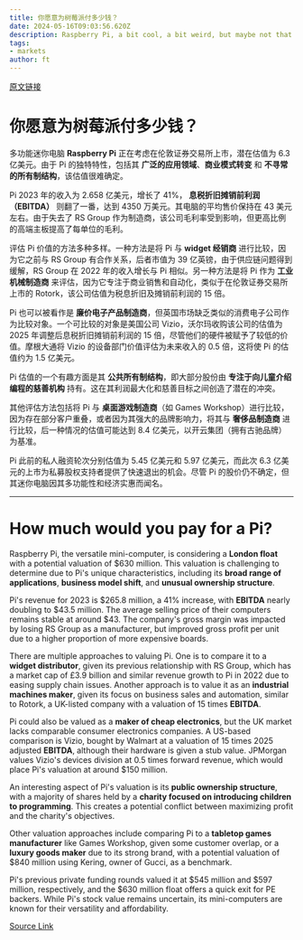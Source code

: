 ```yaml
---
title: 你愿意为树莓派付多少钱？
date: 2024-05-16T09:03:56.620Z
description: Raspberry Pi, a bit cool, a bit weird, but maybe not that cheap
tags: 
- markets
author: ft
---
```


[原文链接](https://ft.com/content/c57d1829-fb73-43df-81d9-09afe1432bbd)

# 你愿意为树莓派付多少钱？

多功能迷你电脑 **Raspberry Pi** 正在考虑在伦敦证券交易所上市，潜在估值为 6.3 亿美元。由于 Pi 的独特特性，包括其 **广泛的应用领域**、**商业模式转变** 和 **不寻常的所有制结构**，该估值很难确定。

Pi 2023 年的收入为 2.658 亿美元，增长了 41%， **息税折旧摊销前利润（EBITDA）** 则翻了一番，达到 4350 万美元。其电脑的平均售价保持在 43 美元左右。由于失去了 RS Group 作为制造商，该公司毛利率受到影响，但更高比例的高端主板提高了每单位的毛利。

评估 Pi 价值的方法多种多样。一种方法是将 Pi 与 **widget 经销商** 进行比较，因为它之前与 RS Group 有合作关系，后者市值为 39 亿英镑，由于供应链问题得到缓解，RS Group 在 2022 年的收入增长与 Pi 相似。另一种方法是将 Pi 作为 **工业机械制造商** 来评估，因为它专注于商业销售和自动化，类似于在伦敦证券交易所上市的 Rotork，该公司估值为税息折旧及摊销前利润的 15 倍。

Pi 也可以被看作是 **廉价电子产品制造商**，但英国市场缺乏类似的消费电子公司作为比较对象。一个可比较的对象是美国公司 Vizio，沃尔玛收购该公司的估值为 2025 年调整后息税折旧摊销前利润的 15 倍，尽管他们的硬件被赋予了较低的价值。摩根大通将 Vizio 的设备部门价值评估为未来收入的 0.5 倍，这将使 Pi 的估值约为 1.5 亿美元。

Pi 估值的一个有趣方面是其 **公共所有制结构**，即大部分股份由 **专注于向儿童介绍编程的慈善机构** 持有。这在其利润最大化和慈善目标之间创造了潜在的冲突。

其他评估方法包括将 Pi 与 **桌面游戏制造商**（如 Games Workshop）进行比较，因为存在部分客户重叠，或者因为其强大的品牌影响力，将其与 **奢侈品制造商** 进行比较，后一种情况的估值可能达到 8.4 亿美元，以开云集团（拥有古驰品牌）为基准。

Pi 此前的私人融资轮次分别估值为 5.45 亿美元和 5.97 亿美元，而此次 6.3 亿美元的上市为私募股权支持者提供了快速退出的机会。尽管 Pi 的股价仍不确定，但其迷你电脑因其多功能性和经济实惠而闻名。

---

# How much would you pay for a Pi?

Raspberry Pi, the versatile mini-computer, is considering a **London float** with a potential valuation of $630 million. This valuation is challenging to determine due to Pi's unique characteristics, including its **broad range of applications**, **business model shift**, and **unusual ownership structure**. 

Pi's revenue for 2023 is $265.8 million, a 41% increase, with **EBITDA** nearly doubling to $43.5 million. The average selling price of their computers remains stable at around $43. The company's gross margin was impacted by losing RS Group as a manufacturer, but improved gross profit per unit due to a higher proportion of more expensive boards. 

There are multiple approaches to valuing Pi. One is to compare it to a **widget distributor**, given its previous relationship with RS Group, which has a market cap of £3.9 billion and similar revenue growth to Pi in 2022 due to easing supply chain issues. Another approach is to value it as an **industrial machines maker**, given its focus on business sales and automation, similar to Rotork, a UK-listed company with a valuation of 15 times **EBITDA**. 

Pi could also be valued as a **maker of cheap electronics**, but the UK market lacks comparable consumer electronics companies. A US-based comparison is Vizio, bought by Walmart at a valuation of 15 times 2025 adjusted **EBITDA**, although their hardware is given a stub value. JPMorgan values Vizio's devices division at 0.5 times forward revenue, which would place Pi's valuation at around $150 million. 

An interesting aspect of Pi's valuation is its **public ownership structure**, with a majority of shares held by a **charity focused on introducing children to programming**. This creates a potential conflict between maximizing profit and the charity's objectives. 

Other valuation approaches include comparing Pi to a **tabletop games manufacturer** like Games Workshop, given some customer overlap, or a **luxury goods maker** due to its strong brand, with a potential valuation of $840 million using Kering, owner of Gucci, as a benchmark. 

Pi's previous private funding rounds valued it at $545 million and $597 million, respectively, and the $630 million float offers a quick exit for PE backers. While Pi's stock value remains uncertain, its mini-computers are known for their versatility and affordability.

[Source Link](https://ft.com/content/c57d1829-fb73-43df-81d9-09afe1432bbd)

